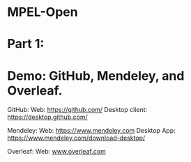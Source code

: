# MPEL-Open

# Part 1:
# Demo: GitHub, Mendeley, and Overleaf. 

GitHub: 
Web: https://github.com/
Desktop client: https://desktop.github.com/

Mendeley:
Web: https://www.mendeley.com
Desktop App: https://www.mendeley.com/download-desktop/

Overleaf: 
Web: www.overleaf.com 
